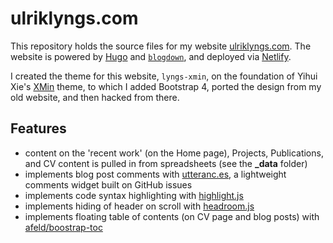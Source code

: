 # ulriklyngs.com

This repository holds the source files for my website [ulriklyngs.com](https://ulriklyngs.com).
The website is powered by [Hugo](https://gohugo.io) and [`blogdown`](https://bookdown.org/yihui/blogdown/), and deployed via [Netlify](https://www.netlify.com).

I created the theme for this website, `lyngs-xmin`, on the foundation of Yihui Xie's [XMin](https://github.com/yihui/hugo-xmin) theme, to which I added Bootstrap 4, ported the design from my old website, and then hacked from there.

## Features
- content on the 'recent work' (on the Home page), Projects, Publications, and CV content is pulled in from spreadsheets (see the **\_data** folder)
- implements blog post comments with [utteranc.es](https://utteranc.es), a lightweight comments widget built on GitHub issues
- implements code syntax highlighting with [highlight.js](https://highlightjs.org)
- implements hiding of header on scroll with [headroom.js](https://wicky.nillia.ms/headroom.js/)
- implements floating table of contents (on CV page and blog posts) with [afeld/boostrap-toc](https://afeld.github.io/bootstrap-toc/)
